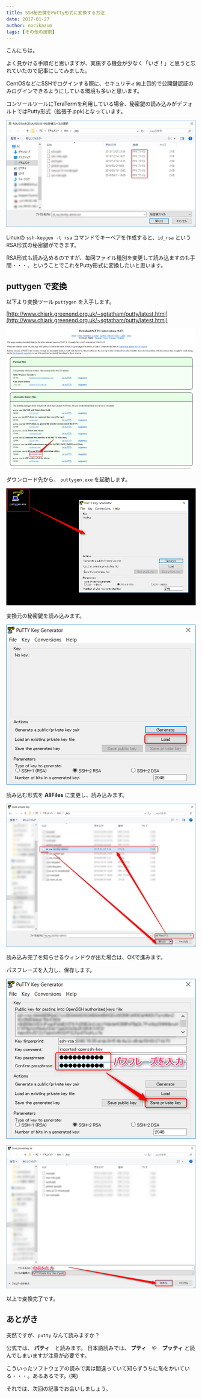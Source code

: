 ```yaml
---
title: SSH秘密鍵をPutty形式に変換する方法
date: 2017-01-27
author: norikazum
tags: [その他の技術]
---
```


こんにちは。

よく見かける手順だと思いますが、実施する機会が少なく「いざ！」と思うと忘れていたので記事にしてみました。

CentOSなどにSSHでログインする際に、セキュリティ向上目的で公開鍵認証のみログインできるようにしている環境も多いと思います。

コンソールツールにTeraTermを利用している場合、秘密鍵の読み込みがデフォルトではPutty形式（拡張子.ppk)となっています。

![](images/convert-ssh-secret-key-from-rsa-to-putty-1.png)

Linuxの `ssh-keygen -t rsa` コマンドでキーペアを作成すると、`id_rsa` というRSA形式の秘密鍵ができます。

RSA形式も読み込めるのですが、毎回ファイル種別を変更して読み込ますのも手間・・・、ということでこれをPutty形式に変換したいと思います。

## puttygen で変換

以下より変換ツール `puttygen`  を入手します。

[http://www.chiark.greenend.org.uk/~sgtatham/putty/latest.html](http://www.chiark.greenend.org.uk/~sgtatham/putty/latest.html)

![](images/convert-ssh-secret-key-from-rsa-to-putty-2.png)

ダウンロード先から、 `puttygen.exe` を起動します。

![](images/convert-ssh-secret-key-from-rsa-to-putty-3.png)

変換元の秘密鍵を読み込みます。

![](images/convert-ssh-secret-key-from-rsa-to-putty-4.png)

読み込む形式を **AllFiles** に変更し、読み込みます。

![](images/convert-ssh-secret-key-from-rsa-to-putty-5.png)

読み込み完了を知らせるウィンドウが出た場合は、OKで進みます。

パスフレーズを入力し、保存します。

![](images/convert-ssh-secret-key-from-rsa-to-putty-6.png)

![](images/convert-ssh-secret-key-from-rsa-to-putty-7.png)

以上で変換完了です。


## あとがき

突然ですが、`putty` なんて読みますか？

公式では、 **パティ**　と読みます。
日本語読みでは、 **プティ**　や　**プッティ** と読んでしまいますが注意が必要です。

こういったソフトウェアの読みで実は間違っていて知らずうちに恥をかいている・・・。あるあるです。(笑)

それでは、次回の記事でお会いしましょう。